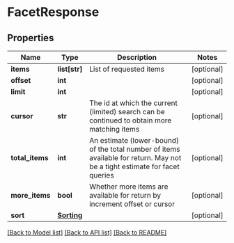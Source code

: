 # FacetResponse

## Properties
Name | Type | Description | Notes
------------ | ------------- | ------------- | -------------
**items** | **list[str]** | List of requested items | [optional] 
**offset** | **int** |  | [optional] 
**limit** | **int** |  | [optional] 
**cursor** | **str** | The id at which the current (limited) search can be continued to obtain more matching items | [optional] 
**total_items** | **int** | An estimate (lower-bound) of the total number of items available for return.  May not be a tight estimate for facet queries | [optional] 
**more_items** | **bool** | Whether more items are available for return by increment offset or cursor | [optional] 
**sort** | [**Sorting**](Sorting.md) |  | [optional] 

[[Back to Model list]](../README.md#documentation-for-models) [[Back to API list]](../README.md#documentation-for-api-endpoints) [[Back to README]](../README.md)


